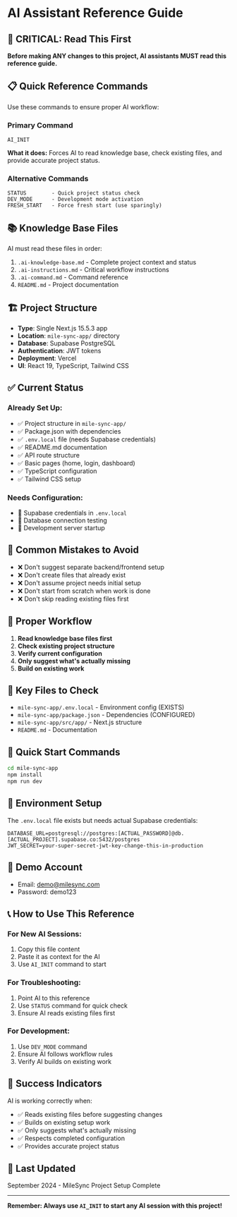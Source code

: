 # AI Assistant Reference Guide

## 🚨 CRITICAL: Read This First

**Before making ANY changes to this project, AI assistants MUST read this reference guide.**

## 📋 Quick Reference Commands

Use these commands to ensure proper AI workflow:

### Primary Command
```
AI_INIT
```
**What it does:** Forces AI to read knowledge base, check existing files, and provide accurate project status.

### Alternative Commands
```
STATUS        - Quick project status check
DEV_MODE      - Development mode activation
FRESH_START   - Force fresh start (use sparingly)
```

## 📚 Knowledge Base Files

AI must read these files in order:
1. `.ai-knowledge-base.md` - Complete project context and status
2. `.ai-instructions.md` - Critical workflow instructions
3. `.ai-command.md` - Command reference
4. `README.md` - Project documentation

## 🏗️ Project Structure

- **Type**: Single Next.js 15.5.3 app
- **Location**: `mile-sync-app/` directory
- **Database**: Supabase PostgreSQL
- **Authentication**: JWT tokens
- **Deployment**: Vercel
- **UI**: React 19, TypeScript, Tailwind CSS

## ✅ Current Status

### Already Set Up:
- ✅ Project structure in `mile-sync-app/`
- ✅ Package.json with dependencies
- ✅ `.env.local` file (needs Supabase credentials)
- ✅ README.md documentation
- ✅ API route structure
- ✅ Basic pages (home, login, dashboard)
- ✅ TypeScript configuration
- ✅ Tailwind CSS setup

### Needs Configuration:
- 🔧 Supabase credentials in `.env.local`
- 🔧 Database connection testing
- 🔧 Development server startup

## 🚫 Common Mistakes to Avoid

- ❌ Don't suggest separate backend/frontend setup
- ❌ Don't create files that already exist
- ❌ Don't assume project needs initial setup
- ❌ Don't start from scratch when work is done
- ❌ Don't skip reading existing files first

## 🔄 Proper Workflow

1. **Read knowledge base files first**
2. **Check existing project structure**
3. **Verify current configuration**
4. **Only suggest what's actually missing**
5. **Build on existing work**

## 📁 Key Files to Check

- `mile-sync-app/.env.local` - Environment config (EXISTS)
- `mile-sync-app/package.json` - Dependencies (CONFIGURED)
- `mile-sync-app/src/app/` - Next.js structure
- `README.md` - Documentation

## 🚀 Quick Start Commands

```bash
cd mile-sync-app
npm install
npm run dev
```

## 🔐 Environment Setup

The `.env.local` file exists but needs actual Supabase credentials:
```env
DATABASE_URL=postgresql://postgres:[ACTUAL_PASSWORD]@db.[ACTUAL_PROJECT].supabase.co:5432/postgres
JWT_SECRET=your-super-secret-jwt-key-change-this-in-production
```

## 🎯 Demo Account
- Email: demo@milesync.com
- Password: demo123

## 📞 How to Use This Reference

### For New AI Sessions:
1. Copy this file content
2. Paste it as context for the AI
3. Use `AI_INIT` command to start

### For Troubleshooting:
1. Point AI to this reference
2. Use `STATUS` command for quick check
3. Ensure AI reads existing files first

### For Development:
1. Use `DEV_MODE` command
2. Ensure AI follows workflow rules
3. Verify AI builds on existing work

## 🎯 Success Indicators

AI is working correctly when:
- ✅ Reads existing files before suggesting changes
- ✅ Builds on existing setup work
- ✅ Only suggests what's actually missing
- ✅ Respects completed configuration
- ✅ Provides accurate project status

## 📝 Last Updated
September 2024 - MileSync Project Setup Complete

---

**Remember: Always use `AI_INIT` to start any AI session with this project!**
